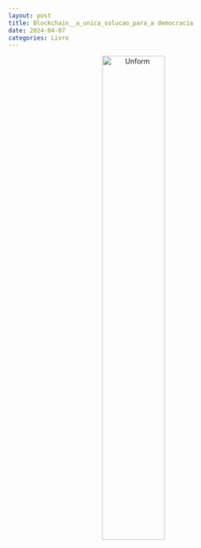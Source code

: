 ```yaml
---
layout: post
title: Blockchain__a_unica_solucao_para_a democracia
date: 2024-04-07
categories: Livro
---
```


<p align="center">
<img src="{{ site.baseurl }}/images/2024-04-07-Blockchain__a_unica_solucao_para_a democracia.webp" 
height="50%" width="50%" alt="Unform" />
</p>
